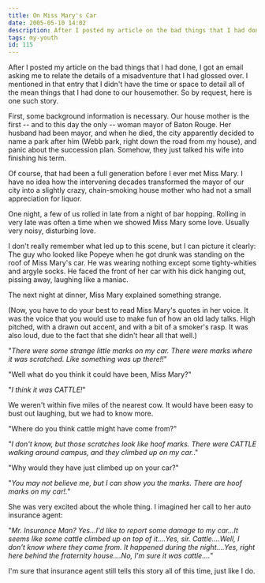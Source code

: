```yaml
---
title: On Miss Mary's Car
date: 2005-05-10 14:02
description: After I posted my article on the bad things that I had done, I got an email asking me to relate the details of a misadventure that I had glossed over.  I mentioned in that entry that I didn't have the time or space to detail all of the mean things that I had done to our housemother.  So by request, here is one such story.  First, some background information is necessary.  Our house mother is the first -- and to this day the only -- woman mayor of Baton Rouge.  Her husband had been mayor, and when he died, the city apparently decided to name a park after him (Webb park, right down the road from my house), and panic about the succession plan.  Somehow, they just talked his wife into finishing his term.
tags: my-youth
id: 115
---
```

After I posted my article on the bad things that I had done, I got an email asking me to relate the details of a misadventure that I had glossed over.  I mentioned in that entry that I didn't have the time or space to detail all of the mean things that I had done to our housemother.  So by request, here is one such story.

First, some background information is necessary.  Our house mother is the first -- and to this day the only -- woman mayor of Baton Rouge.  Her husband had been mayor, and when he died, the city apparently decided to name a park after him (Webb park, right down the road from my house), and panic about the succession plan.  Somehow, they just talked his wife into finishing his term.

Of course, that had been a full generation before I ever met Miss Mary.  I have no idea how the intervening decades transformed the mayor of our city into a slightly crazy, chain-smoking house mother who had not a small appreciation for liquor.

One night, a few of us rolled in late from a night of bar hopping.  Rolling in very late was often a time when we showed Miss Mary some love.  Usually very noisy, disturbing love.

I don't really remember what led up to this scene, but I can picture it clearly:  The guy who looked like Popeye when he got drunk was standing on the roof of Miss Mary's car.  He was wearing nothing except some tighty-whities and argyle socks.  He faced the front of her car with his dick hanging out, pissing away, laughing like a maniac.

The next night at dinner, Miss Mary explained something strange.

(Now, you have to do your best to read Miss Mary's quotes in her voice.  It was the voice that you would use to make fun of how an old lady talks.  High pitched, with a drawn out accent, and with a bit of a smoker's rasp.  It was also loud, due to the fact that she didn't hear all that well.)

"<i>There were some strange little marks on my car.  There were marks where it was scratched.  Like something was up there!!</i>"

"Well what do you think it could have been, Miss Mary?"

"<i>I think it was CATTLE!</i>"

We weren't within five miles of the nearest cow.  It would have been easy to bust out laughing, but we had to know more.

"Where do you think cattle might have come from?"

"<i>I don't know, but those scratches look like hoof marks.  There were CATTLE walking around campus, and they climbed up on my car.</i>."

"Why would they have just climbed up on your car?"

"<i>You may not believe me, but I can show you the marks.  There are hoof marks on my car!.</i>"

She was very excited about the whole thing.  I imagined her call to her auto insurance agent:

"<i>Mr. Insurance Man?  Yes...I'd like to report some damage to my car...It seems like some cattle climbed up on top of it....Yes, sir.  Cattle....Well, I don't know where they came from.  It happened during the night....Yes, right here behind the fraternity house....No, I'm sure it was cattle....</i>"

I'm sure that insurance agent still tells this story all of this time, just like I do.

